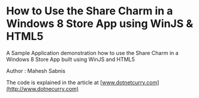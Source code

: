 How to Use the Share Charm in a Windows 8 Store App using WinJS & HTML5
=======================================================================

A Sample Application demonstration how to use the Share Charm in a Windows 8 Store App built using WinJS and HTML5

Author : Mahesh Sabnis

The code is explained in the article at [www.dotnetcurry.com](http://www.dotnecurry.com)